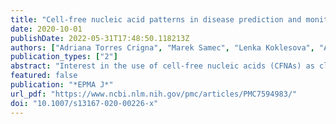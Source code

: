 ```yaml
---
title: "Cell-free nucleic acid patterns in disease prediction and monitoring—hype or hope?"
date: 2020-10-01
publishDate: 2022-05-31T17:48:50.118213Z
authors: ["Adriana Torres Crigna", "Marek Samec", "Lenka Koklesova", "Alena Liskova", "Frank A. Giordano", "Peter Kubatka", "Olga Golubnitschaja"]
publication_types: ["2"]
abstract: "Interest in the use of cell-free nucleic acids (CFNAs) as clinical non-invasive biomarker panels for prediction and prevention of multiple diseases has greatly increased over the last decade. Indeed, circulating CFNAs are attributable to many physiological and pathological processes such as imbalanced stress conditions, physical activities, extensive apoptosis of different origin, systemic hypoxic-ischemic events and tumour progression, amongst others. This article highlights the involvement of circulating CFNAs in local and systemic processes dealing with the question, whether specific patterns of CFNAs in blood, their detection, quantity and quality (such as their methylation status) might be instrumental to predict a disease development/progression and could be further utilised for accompanying diagnostics, targeted prevention, creation of individualised therapy algorithms, therapy monitoring and prognosis. Presented considerations conform with principles of 3P medicine and serve for improving individual outcomes and cost efficacy of medical services provided to the population."
featured: false
publication: "*EPMA J*"
url_pdf: "https://www.ncbi.nlm.nih.gov/pmc/articles/PMC7594983/"
doi: "10.1007/s13167-020-00226-x"
---
```


